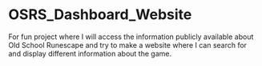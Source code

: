 # OSRS_Dashboard_Website
For fun project where I will access the information publicly available about Old School Runescape and try to make a website where I can search for and display different information about the game. 
